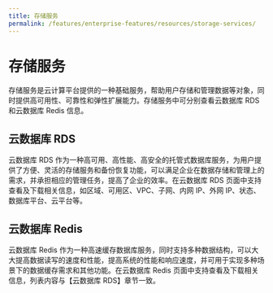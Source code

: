 ```yaml
---
title: 存储服务
permalink: /features/enterprise-features/resources/storage-services/
---
```


# 存储服务

存储服务是云计算平台提供的一种基础服务，帮助用户存储和管理数据等对象，同时提供高可用性、可靠性和弹性扩展能力。存储服务中可分别查看云数据库 RDS和云数据库 Redis 信息。

## 云数据库 RDS

云数据库 RDS 作为一种高可用、高性能、高安全的托管式数据库服务，为用户提供了方便、灵活的存储服务和备份恢复功能，可以满足企业在数据存储和管理上的需求，并承担相应的管理任务，提高了企业的效率。在云数据库 RDS 页面中支持查看及下载相关信息，如区域、可用区、VPC、子网、内网 IP、外网 IP、状态、数据库平台、云平台等。

## 云数据库 Redis

云数据库 Redis 作为一种高速缓存数据库服务，同时支持多种数据结构，可以大大提高数据读写的速度和性能，提高系统的性能和响应速度，并可用于实现多种场景下的数据缓存需求和其他功能。在云数据库 Redis 页面中支持查看及下载相关信息，列表内容与【云数据库 RDS】章节一致。